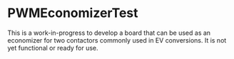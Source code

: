 # PWMEconomizerTest

This is a work-in-progress to develop a board that can be used as an economizer for two contactors commonly used in EV conversions. It is not yet functional or ready for use.

